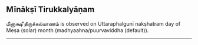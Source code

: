 ## Mīnākṣī Tirukkalyāṇam
மீனாக்ஷீ திருக்கல்யாணம் is observed on Uttaraphalgunī nakṣhatram day of Meṣa (solar) month (madhyaahna/puurvaviddha (default)).



---
